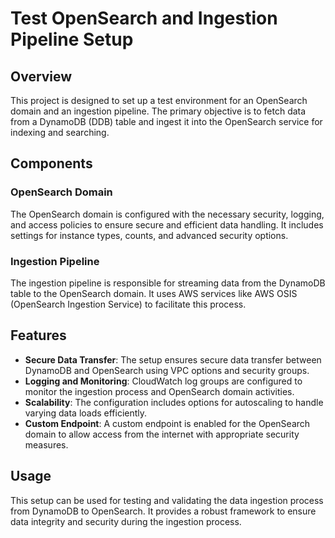 # Test OpenSearch and Ingestion Pipeline Setup

## Overview

This project is designed to set up a test environment for an OpenSearch domain and an ingestion pipeline. The primary objective is to fetch data from a DynamoDB (DDB) table and ingest it into the OpenSearch service for indexing and searching.

## Components

### OpenSearch Domain

The OpenSearch domain is configured with the necessary security, logging, and access policies to ensure secure and efficient data handling. It includes settings for instance types, counts, and advanced security options.

### Ingestion Pipeline

The ingestion pipeline is responsible for streaming data from the DynamoDB table to the OpenSearch domain. It uses AWS services like AWS OSIS (OpenSearch Ingestion Service) to facilitate this process.

## Features

- **Secure Data Transfer**: The setup ensures secure data transfer between DynamoDB and OpenSearch using VPC options and security groups.
- **Logging and Monitoring**: CloudWatch log groups are configured to monitor the ingestion process and OpenSearch domain activities.
- **Scalability**: The configuration includes options for autoscaling to handle varying data loads efficiently.
- **Custom Endpoint**: A custom endpoint is enabled for the OpenSearch domain to allow access from the internet with appropriate security measures.

## Usage

This setup can be used for testing and validating the data ingestion process from DynamoDB to OpenSearch. It provides a robust framework to ensure data integrity and security during the ingestion process.
